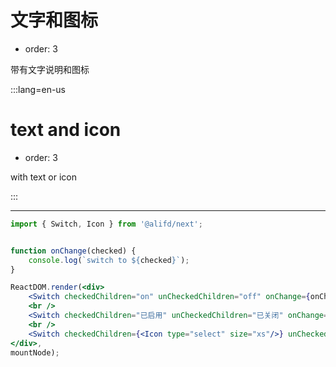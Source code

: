 # 文字和图标

- order: 3

带有文字说明和图标

:::lang=en-us
# text and icon

- order: 3

with text or icon

:::

---

````jsx
import { Switch, Icon } from '@alifd/next';


function onChange(checked) {
    console.log(`switch to ${checked}`);
}

ReactDOM.render(<div>
    <Switch checkedChildren="on" unCheckedChildren="off" onChange={onChange} />
    <br />
    <Switch checkedChildren="已启用" unCheckedChildren="已关闭" onChange={onChange} style={{width: 76}}/>
    <br />
    <Switch checkedChildren={<Icon type="select" size="xs"/>} unCheckedChildren={<Icon type="close" size="xs"/>}  onChange={onChange} />
</div>,
mountNode);
````
